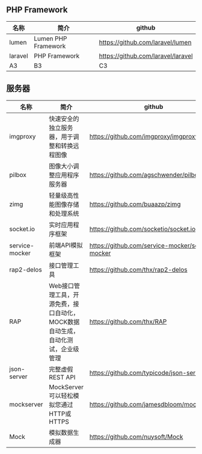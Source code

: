 
## PHP Framework

名称 | 简介 | github
---------|----------|---------
lumen | Lumen PHP Framework | https://github.com/laravel/lumen
laravel | PHP Framework | https://github.com/laravel/laravel
A3 | B3 | C3

## 服务器

名称 | 简介 | github
---------|----------|---------
imgproxy | 快速安全的独立服务器，用于调整和转换远程图像 | https://github.com/imgproxy/imgproxy
pilbox | 图像大小调整应用程序服务器 | https://github.com/agschwender/pilbox
zimg | 轻量级高性能图像存储和处理系统 | https://github.com/buaazp/zimg
socket.io | 实时应用程序框架 | https://github.com/socketio/socket.io
service-mocker | 前端API模拟框架 | https://github.com/service-mocker/service-mocker
rap2-delos| 接口管理工具 | https://github.com/thx/rap2-delos
RAP | Web接口管理工具，开源免费，接口自动化，MOCK数据自动生成，自动化测试，企业级管理 | https://github.com/thx/RAP
json-server | 完整虚假REST API | https://github.com/typicode/json-server
mockserver | MockServer可以轻松模拟您通过HTTP或HTTPS | https://github.com/jamesdbloom/mockserver
Mock | 模拟数据生成器 | https://github.com/nuysoft/Mock
